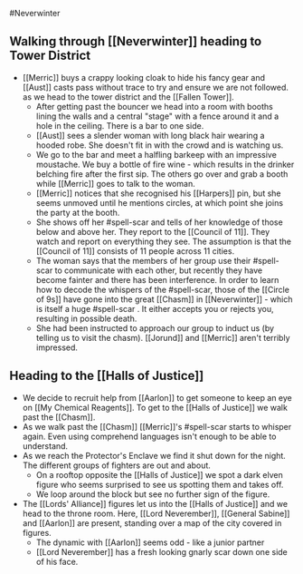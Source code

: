 #Neverwinter 
## Walking through [[Neverwinter]] heading to Tower District
- [[Merric]] buys a crappy looking cloak to hide his fancy gear and [[Aust]] casts pass without trace to try and ensure we are not followed. as we head to the tower district and the [[Fallen Tower]].
	- After getting past the bouncer we head into a room with booths lining the walls and a central "stage" with a fence around it and a hole in the ceiling. There is a bar to one side.
	- [[Aust]] sees a slender woman with long black hair wearing a hooded robe. She doesn't fit in with the crowd and is watching us.
	- We go to the bar and meet a halfling barkeep with an impressive moustache. We buy a bottle of fire wine - which results in the drinker belching fire after the first sip. The others go over and grab a booth while [[Merric]] goes to talk to the woman.
	- [[Merric]] notices that she recognised his [[Harpers]] pin, but she seems unmoved until he mentions circles, at which point she joins the party at the booth.
	- She shows off her #spell-scar and tells of her knowledge of those below and above her. They report to the [[Council of 11]]. They watch and report on everything they see. The assumption is that the [[Council of 11]] consists of 11 people across 11 cities.
	- The woman says that the members of her group use their #spell-scar to communicate with each other, but recently they have become fainter and there has been interference. In order to learn how to decode the whispers of the #spell-scar, those of the [[Circle of 9s]] have gone into the great [[Chasm]] in [[Neverwinter]] - which is itself a huge #spell-scar . It either accepts you or rejects you, resulting in possible death.
	- She had been instructed to approach our group to induct us (by telling us to visit the chasm). [[Jorund]] and [[Merric]] aren't terribly impressed.

## Heading to the [[Halls of Justice]]
- We decide to recruit help from [[Aarlon]] to get someone to keep an eye on [[My Chemical Reagents]]. To get to the [[Halls of Justice]] we walk past the [[Chasm]].
- As we walk past the [[Chasm]] [[Merric]]'s #spell-scar  starts to whisper again. Even using comprehend languages isn't enough to be able to understand. 
- As we reach the Protector's Enclave we find it shut down for the night. The different groups of fighters are out and about. 
	- On a rooftop opposite the [[Halls of Justice]] we spot a dark elven figure who seems surprised to see us spotting them and takes off.
	- We loop around the block but see no further sign of the figure.
- The [[Lords' Alliance]] figures let us into the [[Halls of Justice]] and we head to the throne room. Here, [[Lord Neverember]], [[General Sabine]] and [[Aarlon]] are present, standing over a map of the city covered in figures.
	- The dynamic with [[Aarlon]] seems odd - like a junior partner
	- [[Lord Neverember]] has a fresh looking gnarly scar down one side of his face.